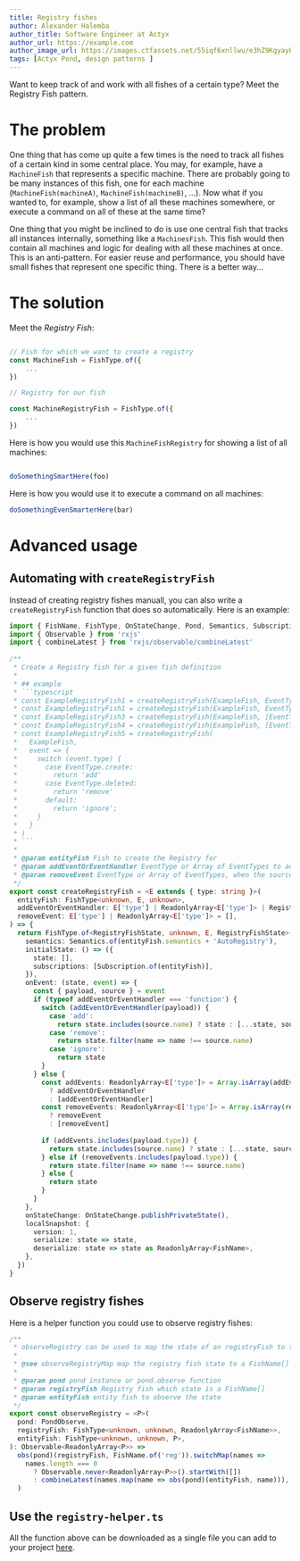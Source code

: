 ```yaml
---
title: Registry fishes
author: Alexander Halemba
author_title: Software Engineer at Actyx
author_url: https://example.com
author_image_url: https://images.ctfassets.net/55iqf6xnllwu/e3hZ9KgyayE6R9G6PzibX/73d3d29a2e9bf30ed9906e0489029eff/alexander-halemba.jpg
tags: [Actyx Pond, design patterns ]
---
```


Want to keep track of and work with all fishes of a certain type? Meet the Registry Fish pattern.

<!--truncate-->

# The problem

One thing that has come up quite a few times is the need to track all fishes of a certain kind in some central place. You may, for example, have a `MachineFish` that represents a specific machine. There are probably going to be many instances of this fish, one for each machine (`MachineFish(machineA)`, `MachineFish(machineB)`, ...). Now what if you wanted to, for example, show a list of all these machines somewhere, or execute a command on all of these at the same time?

One thing that you might be inclined to do is use one central fish that tracks all instances internally, something like a `MachinesFish`. This fish would then contain all machines and logic for dealing with all these machines at once. This is an anti-pattern. For easier reuse and performance, you should have small fishes that represent one specific thing. There is a better way...

# The solution

Meet the _Registry Fish_:

```typescript

// Fish for which we want to create a registry
const MachineFish = FishType.of({
    ...
})

// Registry for our fish

const MachineRegistryFish = FishType.of({
    ...
})
```

Here is how you would use this `MachineFishRegistry` for showing a list of all machines:

```typescript

doSomethingSmartHere(foo)

```

Here is how you would use it to execute a command on all machines:

```typescript
doSomethingEvenSmarterHere(bar)
```

# Advanced usage

## Automating with `createRegistryFish`

Instead of creating registry fishes manuall, you can also write a `createRegistryFish` function that does so automatically. Here is an example:

```typescript
import { FishName, FishType, OnStateChange, Pond, Semantics, Subscription } from '@actyx/pond'
import { Observable } from 'rxjs'
import { combineLatest } from 'rxjs/observable/combineLatest'
​
/**
 * Create a Registry fish for a given fish definition
 *
 * ## example
 * ```typescript
 * const ExampleRegistryFish1 = createRegistryFish(ExampleFish, EventType.create)
 * const ExampleRegistryFish1 = createRegistryFish(ExampleFish, EventType.create, EventType.deleted)
 * const ExampleRegistryFish3 = createRegistryFish(ExampleFish, [EventType.create])
 * const ExampleRegistryFish4 = createRegistryFish(ExampleFish, [EventType.create], [EventType.deleted])
 * const ExampleRegistryFish5 = createRegistryFish(
 *   ExampleFish,
 *   event => {
 *     switch (event.type) {
 *       case EventType.create:
 *         return 'add'
 *       case EventType.deleted:
 *         return 'remove'
 *       default:
 *         return 'ignore';
 *     }
 *   }
 * )
 * ```
 *
 * @param entityFish Fish to create the Registry for
 * @param addEventOrEventHandler EventType or Array of EventTypes to add the source.name to the Registry or an eventHandler for mor complex Registry use-cases
 * @param removeEvent EventType or Array of EventTypes, when the source.name should be removed from the Registry
 */
export const createRegistryFish = <E extends { type: string }>(
  entityFish: FishType<unknown, E, unknown>,
  addEventOrEventHandler: E['type'] | ReadonlyArray<E['type']> | RegistryOnEvent<E>,
  removeEvent: E['type'] | ReadonlyArray<E['type']> = [],
) => {
  return FishType.of<RegistryFishState, unknown, E, RegistryFishState>({
    semantics: Semantics.of(entityFish.semantics + 'AutoRegistry'),
    initialState: () => ({
      state: [],
      subscriptions: [Subscription.of(entityFish)],
    }),
    onEvent: (state, event) => {
      const { payload, source } = event
      if (typeof addEventOrEventHandler === 'function') {
        switch (addEventOrEventHandler(payload)) {
          case 'add':
            return state.includes(source.name) ? state : [...state, source.name]
          case 'remove':
            return state.filter(name => name !== source.name)
          case 'ignore':
            return state
        }
      } else {
        const addEvents: ReadonlyArray<E['type']> = Array.isArray(addEventOrEventHandler)
          ? addEventOrEventHandler
          : [addEventOrEventHandler]
        const removeEvents: ReadonlyArray<E['type']> = Array.isArray(removeEvent)
          ? removeEvent
          : [removeEvent]
​
        if (addEvents.includes(payload.type)) {
          return state.includes(source.name) ? state : [...state, source.name]
        } else if (removeEvents.includes(payload.type)) {
          return state.filter(name => name !== source.name)
        } else {
          return state
        }
      }
    },
    onStateChange: OnStateChange.publishPrivateState(),
    localSnapshot: {
      version: 1,
      serialize: state => state,
      deserialize: state => state as ReadonlyArray<FishName>,
    },
  })
}
```

## Observe registry fishes

Here is a helper function you could use to observe registry fishes:

```typescript
/**
 * observeRegistry can be used to map the state of an registryFish to the entity fish
 *
 * @see observeRegistryMap map the registry fish state to a FishName[]
 *
 * @param pond pond instance or pond.observe function
 * @param registryFish Registry fish which state is a FishName[]
 * @param entityFish entity fish to observe the state
 */
export const observeRegistry = <P>(
  pond: PondObserve,
  registryFish: FishType<unknown, unknown, ReadonlyArray<FishName>>,
  entityFish: FishType<unknown, unknown, P>,
): Observable<ReadonlyArray<P>> =>
  obs(pond)(registryFish, FishName.of('reg')).switchMap(names =>
    names.length === 0
      ? Observable.never<ReadonlyArray<P>>().startWith([])
      : combineLatest(names.map(name => obs(pond)(entityFish, name))),
  )
```

## Use the `registry-helper.ts`

All the function above can be downloaded as a single file you can add to your project [here](http://example.com).